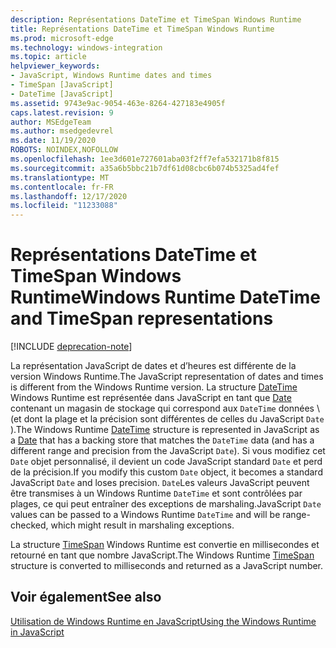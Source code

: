```yaml
---
description: Représentations DateTime et TimeSpan Windows Runtime
title: Représentations DateTime et TimeSpan Windows Runtime
ms.prod: microsoft-edge
ms.technology: windows-integration
ms.topic: article
helpviewer_keywords:
- JavaScript, Windows Runtime dates and times
- TimeSpan [JavaScript]
- DateTime [JavaScript]
ms.assetid: 9743e9ac-9054-463e-8264-427183e4905f
caps.latest.revision: 9
author: MSEdgeTeam
ms.author: msedgedevrel
ms.date: 11/19/2020
ROBOTS: NOINDEX,NOFOLLOW
ms.openlocfilehash: 1ee3d601e727601aba03f2ff7efa532171b8f815
ms.sourcegitcommit: a35a6b5bbc21b7df61d08cbc6b074b5325ad4fef
ms.translationtype: MT
ms.contentlocale: fr-FR
ms.lasthandoff: 12/17/2020
ms.locfileid: "11233088"
---
```

# <span data-ttu-id="e1a18-103">Représentations DateTime et TimeSpan Windows Runtime</span><span class="sxs-lookup"><span data-stu-id="e1a18-103">Windows Runtime DateTime and TimeSpan representations</span></span>  

[!INCLUDE [deprecation-note](../includes/legacy-edge-note.md)]  

<span data-ttu-id="e1a18-104">La représentation JavaScript de dates et d’heures est différente de la version Windows Runtime.</span><span class="sxs-lookup"><span data-stu-id="e1a18-104">The JavaScript representation of dates and times is different from the Windows Runtime version.</span></span>  <span data-ttu-id="e1a18-105">La structure [DateTime][UwpWindowsFoundationDatetime] Windows Runtime est représentée dans JavaScript en tant que [Date][MDNDate] contenant un magasin de stockage qui correspond aux `DateTime` données \ (et dont la plage et la précision sont différentes de celles du JavaScript `Date` ).</span><span class="sxs-lookup"><span data-stu-id="e1a18-105">The Windows Runtime [DateTime][UwpWindowsFoundationDatetime] structure is represented in JavaScript as a [Date][MDNDate] that has a backing store that matches the `DateTime` data \(and has a different range and precision from the JavaScript `Date`\).</span></span>  <span data-ttu-id="e1a18-106">Si vous modifiez cet `Date` objet personnalisé, il devient un code JavaScript standard `Date` et perd de la précision.</span><span class="sxs-lookup"><span data-stu-id="e1a18-106">If you modify this custom `Date` object, it becomes a standard JavaScript `Date` and loses precision.</span></span>  <span data-ttu-id="e1a18-107">`Date`Les valeurs JavaScript peuvent être transmises à un Windows Runtime `DateTime` et sont contrôlées par plages, ce qui peut entraîner des exceptions de marshaling.</span><span class="sxs-lookup"><span data-stu-id="e1a18-107">JavaScript `Date` values can be passed to a Windows Runtime `DateTime` and will be range-checked, which might result in marshaling exceptions.</span></span>  

 <span data-ttu-id="e1a18-108">La structure [TimeSpan][UwpWindowsFoundationTimespan] Windows Runtime est convertie en millisecondes et retourné en tant que nombre JavaScript.</span><span class="sxs-lookup"><span data-stu-id="e1a18-108">The Windows Runtime [TimeSpan][UwpWindowsFoundationTimespan] structure is converted to milliseconds and returned as a JavaScript number.</span></span>  

## <span data-ttu-id="e1a18-109">Voir également</span><span class="sxs-lookup"><span data-stu-id="e1a18-109">See also</span></span>  

[<span data-ttu-id="e1a18-110">Utilisation de Windows Runtime en JavaScript</span><span class="sxs-lookup"><span data-stu-id="e1a18-110">Using the Windows Runtime in JavaScript</span></span>][WindowsRuntimeJavascript]  

<!-- links -->  

[WindowsRuntimeJavascript]: ./using-the-windows-runtime-in-javascript.md "Utilisation de Windows Runtime en JavaScript | Documents Microsoft"  

[UwpWindowsFoundationDatetime]: /uwp/api/Windows.Foundation.DateTime "Struct DateTime | Documents Microsoft"  
[UwpWindowsFoundationTimespan]: /uwp/api/windows.foundation.timespan "Structure TimeSpan | Documents Microsoft"  

[MDNDate]: https://developer.mozilla.org/docs/Web/JavaScript/Reference/Global_Objects/Date "Date | MDN"  
